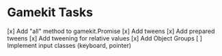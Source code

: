 Gamekit Tasks
=============

[x] Add "all" method to gamekit.Promise
[x] Add tweens
[x] Add prepared tweens
[x] Add tweening for relative values
[x] Add Object Groups
[ ] Implement input classes (keyboard, pointer)